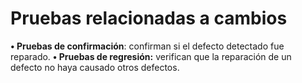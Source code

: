 Pruebas relacionadas a cambios
========================

**•	Pruebas de confirmación**: confirman si el defecto detectado fue reparado.
**•	Pruebas de regresión:** verifican que la reparación de un defecto no haya causado otros defectos.
